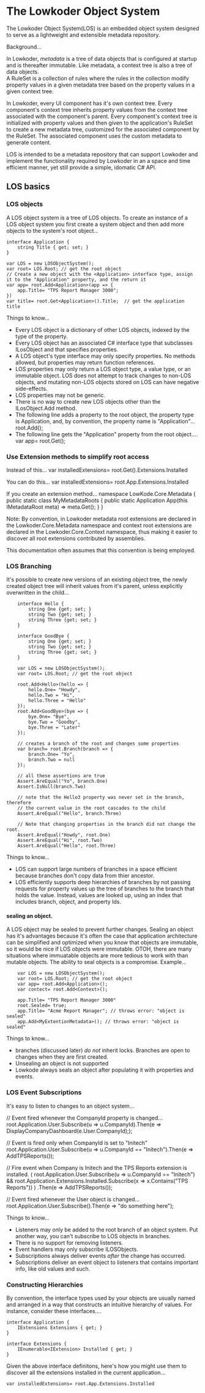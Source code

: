 ﻿# The Lowkoder Object System

The Lowkoder Object System(LOS) is an embedded object system designed to serve as a lightweight and extensible metadata repository.

Background...

In Lowkoder, *metadata* is a tree of data objects that is configured at startup and is thereafter immutable.
Like metadata, a context tree is also a tree of data objects.  
A RuleSet is a collection of rules where the rules in the collection modify property values in a given 
metadata tree based on the property values in a given context tree.

In Lowkoder, every UI component has it's own context tree. 
Every component's context tree inherits property values from the context tree associated with the component's parent.
Every component's context tree is initialized with property values and then given to the application's RuleSet to create a new metadata tree, customized 
for the associated component by the RuleSet.
The associated component uses the custom metadata to generate content.

LOS is intended to be a metadata repository that can support Lowkoder and implement the functionality required by 
Lowkoder in an a space and time efficient manner, yet still provide a simple, idomatic C# API.

## LOS basics

### LOS objects
A LOS object system is a tree of LOS objects.
To create an instance of a LOS object system you first create a system object and then add more objects to the system's root object...

	interface Application {
		string Title { get; set; }
	}

    var LOS = new LOSObjectSystem();
	var root= LOS.Root; // get the root object
	// Create a new object with the <Application> interface type, assign it to the "Application" property, and the return it
	var app= root.Add<Application>(app => { 
		app.Title= "TPS Report Manager 3000"; 
	})
	var title= root.Get<Application>().Title;  // get the application title

Things to know...
- Every LOS object is a dictionary of other LOS objects, indexed by the type of the property.
- Every LOS object has an associated C# interface type that subclasses ILosObject and that specifies properties.
- A LOS object's type interface may only specify properties.  No methods allowed, but properties may return function references.
- LOS properties may only return a LOS object type, a value type, or an immutable object.
	LOS does not attempt to track changes to non-LOS objects, and mutating non-LOS objects stored on LOS can have negative side-effects.
- LOS properties may not be generic.
- There is no way to create new LOS objects other than the ILosObject.Add method.
- The following line adds a property to the root object, the property type is Application, and, by convention, the property name is "Application"...
		root.Add<Application>(); 
- The following line gets the "Application" property from the root object....
		var app= root.Get<Application>(); 


### Use Extension methods to simplify root access

Instead of this...
	var installedExtensions= root.Get<App>().Extensions.Installed

You can do this...
	var installedExtensions= root.App.Extensions.Installed

If you create an extension method...
	namespace LowKode.Core.Metadata {
		public static class MyMetadataRoots {
			public static Application App(this IMetadataRoot meta) => meta.Get<App>();
		}
	}

Note: By convention, in Lowkoder metadata root extensions are declared in the Lowkoder.Core.Metadata namespace 
and context root extensions are declared in the Lowkoder.Core.Context namespace, thus making it easier 
to discover all root extensions contributed by assemblies.

This documentation often assumes that this convention is being employed.

### LOS Branching

It's possible to create new versions of an existing object tree, the newly created object tree will inherit values 
from it's parent, unless explicitly overwritten in the child...
	
		interface Hello {
			string One {get; set; }
			string Two {get; set; }
			string Three {get; set; }
		}

		interface GoodBye {
			string One {get; set; }
			string Two {get; set; }
			string Three {get; set; }
		}

	    var LOS = new LOSObjectSystem();
		var root= LOS.Root; // get the root object

		root.Add<Hello>(hello => {
			hello.One= "Howdy",
			hello.Two = "Hi",
			hello.Three = "Hello"
		}); 
		root.Add<GoodBye>(bye => {
			bye.One= "Bye",
			bye.Two = "Goodby",
			bye.Three = "Later"
		}); 

		// creates a branch of the root and changes some properties
		var branch= root.Branch(branch => {
			branch.One= "Yo",
			branch.Two = null
		}); 

		// all these assertions are true
		Assert.AreEqual("Yo", branch.One)
		Assert.IsNull(branch.Two)

		// note that the Hello3 property was never set in the branch, therefore 
		// the current value in the root cascades to the child
		Assert.AreEqual("Hello", branch.Three)

		// Note that changing properties in the branch did not change the root.
		Assert.AreEqual("Howdy", root.One)
		Assert.AreEqual("Hi", root.Two)
		Assert.AreEqual("Hello", root.Three)

Things to know...
- LOS can support large numbers of branches in a space efficient because branches don't copy data from thier ancestor.
- LOS efficiently supports deep hierarchies of branches by not passing requests for property values up the tree of 
branches to the branch that holds the value.  Instead, values are looked up, using an index that includes branch, object, and property Ids.



#### sealing an object.
A LOS object may be sealed to prevent further changes.
Sealing an object has it's advantages because it's often the case that application architecture can be simplified 
and optimized when you know that objects are immutable, so it would be nice if LOS objects were immutable.
OTOH, there are many situations where immuatable objects are more tedious to work with than mutable objects.
The ability to seal objects is a compromise.
Example... 

```
    var LOS = new LOSObjectSystem();
	var root= LOS.Root; // get the root object
	var app= root.Add<Application>(); 
	var contect= root.Add<Context>();

	app.Title= "TPS Report Manager 3000"
	root.Sealed= true;
	app.Title= "Acme Report Manager"; // throws error: "object is sealed"
	app.Add<MyExtentionMetadata>(); // throws error: "object is sealed"
```

Things to know...
- branches (discussed later) *do not* inherit locks.  Branches are open to changes when they are first created.
- Unsealing an object is not supported 
- Lowkode always seals an object after populating it with properties and events.


### LOS Event Subscriptions
	
It's easy to listen to changes to an object system...

// Event fired whenever the CompanyId property is changed...
root.Application.User.Subscribe(u => u.CompanyId).Then(e => DisplayCompanyDashboard(e.User.CompanyId););

// Event is fired only when CompanyId is set to "Initech"
root.Application.User.Subscribe(u => u.CompanyId == "Initech").Then(e => AddTPSReports());

// Fire event when Company is Initech and the TPS Reports extension is installed.
(		root.Application.User.Subscribe(u => u.CompanyId == "Initech")
	&&	root.Application.Extensions.Installed.Subscribe(x => x.Contains("TPS Reports"))
)
.Then(e => AddTPSReports());

// Event fired whenever the User object is changed...
root.Application.User.Subscribe().Then(e => "do something here");
	
Things to know...
- Listeners may only be added to the root branch of an object system. 
	Put another way, you can't subscribe to LOS objects in branches.
- There is no support for removing listeners.
- Event handlers may only subscribe ILOSObjects.
- Subscriptions always deliver events *after* the change has occurred.
- Subscriptions deliver an event object to listeners that contains important info, like old values and such.

### Constructing Hierarchies 

By convention, the interface types used by your objects are usually named and arranged in a way that constructs an intuitive hierarchy of values.
For instance, consider these interfaces....

	interface Application {
		IExtensions Extensions { get; } 
	}

	interface Extensions {
		IEnumerable<IExtension> Installed { get; } 
	}

Given the above interface definitons, here's how you might use them to discover all the extensions installed in the current application...

	var installedExtensions= root.App.Extensions.Installed
